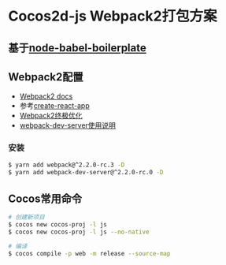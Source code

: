 # Cocos2d-js Webpack2打包方案

## 基于[node-babel-boilerplate](https://github.com/builden/node-babel-boilerplate)

## Webpack2配置
* [Webpack2 docs](https://webpack.js.org/)
* 参考[create-react-app](https://github.com/facebookincubator/create-react-app)
* [Webpack2终极优化](http://imweb.io/topic/5868e1abb3ce6d8e3f9f99bb?hmsr=toutiao.io&utm_medium=toutiao.io&utm_source=toutiao.io)
* [webpack-dev-server使用说明](https://segmentfault.com/a/1190000006670084)

### 安装
```bash
$ yarn add webpack@^2.2.0-rc.3 -D
$ yarn add webpack-dev-server@^2.2.0-rc.0 -D
```

## Cocos常用命令
```bash
# 创建新项目
$ cocos new cocos-proj -l js
$ cocos new cocos-proj -l js --no-native

# 编译
$ cocos compile -p web -m release --source-map
```
